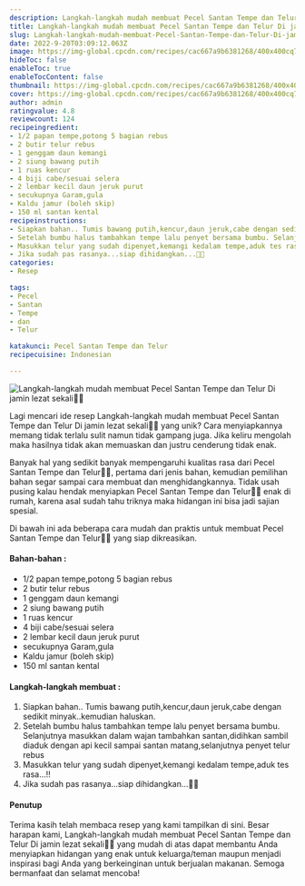 ```yaml
---
description: Langkah-langkah mudah membuat Pecel Santan Tempe dan Telur Di jamin lezat sekali"
title: Langkah-langkah mudah membuat Pecel Santan Tempe dan Telur Di jamin lezat sekali
slug: Langkah-langkah-mudah-membuat-Pecel-Santan-Tempe-dan-Telur-Di-jamin-lezat-sekali
date: 2022-9-20T03:09:12.063Z
image: https://img-global.cpcdn.com/recipes/cac667a9b6381268/400x400cq70/photo.jpg
hideToc: false
enableToc: true
enableTocContent: false
thumbnail: https://img-global.cpcdn.com/recipes/cac667a9b6381268/400x400cq70/photo.jpg
cover: https://img-global.cpcdn.com/recipes/cac667a9b6381268/400x400cq70/photo.jpg
author: admin
ratingvalue: 4.8
reviewcount: 124
recipeingredient:
- 1/2 papan tempe,potong 5 bagian rebus
- 2 butir telur rebus
- 1 genggam daun kemangi
- 2 siung bawang putih
- 1 ruas kencur
- 4 biji cabe/sesuai selera
- 2 lembar kecil daun jeruk purut
- secukupnya Garam,gula
- Kaldu jamur (boleh skip)
- 150 ml santan kental
recipeinstructions:
- Siapkan bahan.. Tumis bawang putih,kencur,daun jeruk,cabe dengan sedikit minyak..kemudian haluskan.
- Setelah bumbu halus tambahkan tempe lalu penyet bersama bumbu. Selanjutnya masukkan dalam wajan tambahkan santan,didihkan sambil diaduk dengan api kecil sampai santan matang,selanjutnya penyet telur rebus
- Masukkan telur yang sudah dipenyet,kemangi kedalam tempe,aduk tes rasa...!!
- Jika sudah pas rasanya...siap dihidangkan...🤗🤗
categories:
- Resep

tags:
- Pecel
- Santan
- Tempe
- dan
- Telur

katakunci: Pecel Santan Tempe dan Telur
recipecuisine: Indonesian

---
```


![Langkah-langkah mudah membuat Pecel Santan Tempe dan Telur Di jamin lezat sekali👩‍🍳](https://img-global.cpcdn.com/recipes/cac667a9b6381268/400x400cq70/photo.jpg)

Lagi mencari ide resep Langkah-langkah mudah membuat Pecel Santan Tempe dan Telur Di jamin lezat sekali👩‍🍳 yang unik? Cara menyiapkannya memang tidak terlalu sulit namun tidak gampang juga. Jika keliru mengolah maka hasilnya tidak akan memuaskan dan justru cenderung tidak enak.

Banyak hal yang sedikit banyak mempengaruhi kualitas rasa dari Pecel Santan Tempe dan Telur👩‍🍳, pertama dari jenis bahan, kemudian pemilihan bahan segar sampai cara membuat dan menghidangkannya. Tidak usah pusing kalau hendak menyiapkan Pecel Santan Tempe dan Telur👩‍🍳 enak di rumah, karena asal sudah tahu triknya maka hidangan ini bisa jadi sajian spesial.

Di bawah ini ada beberapa cara mudah dan praktis untuk membuat Pecel Santan Tempe dan Telur👩‍🍳 yang siap dikreasikan.

<!--inarticleads1-->

#### Bahan-bahan :

- 1/2 papan tempe,potong 5 bagian rebus
- 2 butir telur rebus
- 1 genggam daun kemangi
- 2 siung bawang putih
- 1 ruas kencur
- 4 biji cabe/sesuai selera
- 2 lembar kecil daun jeruk purut
- secukupnya Garam,gula
- Kaldu jamur (boleh skip)
- 150 ml santan kental

<!--inarticleads2-->

#### Langkah-langkah membuat :

1. Siapkan bahan.. Tumis bawang putih,kencur,daun jeruk,cabe dengan sedikit minyak..kemudian haluskan.
1. Setelah bumbu halus tambahkan tempe lalu penyet bersama bumbu. Selanjutnya masukkan dalam wajan tambahkan santan,didihkan sambil diaduk dengan api kecil sampai santan matang,selanjutnya penyet telur rebus
1. Masukkan telur yang sudah dipenyet,kemangi kedalam tempe,aduk tes rasa...!!
1. Jika sudah pas rasanya...siap dihidangkan...🤗🤗

#### Penutup

Terima kasih telah membaca resep yang kami tampilkan di sini. Besar harapan kami, Langkah-langkah mudah membuat Pecel Santan Tempe dan Telur Di jamin lezat sekali👩‍🍳 yang mudah di atas dapat membantu Anda menyiapkan hidangan yang enak untuk keluarga/teman maupun menjadi inspirasi bagi Anda yang berkeinginan untuk berjualan makanan. Semoga bermanfaat dan selamat mencoba!